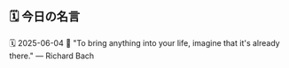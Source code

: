 ## 🗓️ 今日の名言

<!--START_SECTION:quote-->
🗓️ 2025-06-04
💬 "To bring anything into your life, imagine that it's already there." — Richard Bach
<!--END_SECTION:quote-->
